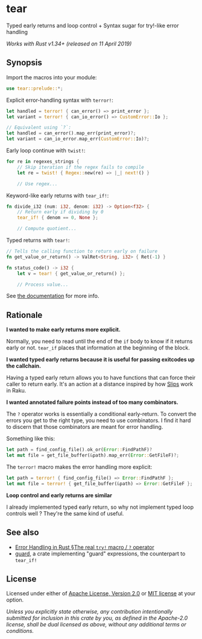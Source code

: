 # tear

Typed early returns and loop control + Syntax sugar for try!-like error handling

*Works with Rust v1.34+ (released on 11 April 2019)*

## Synopsis

Import the macros into your module:
```rust
use tear::prelude::*;
```

Explicit error-handling syntax with `terror!`:
```rust
let handled = terror! { can_error() => print_error };
let variant = terror! { can_io_error() => CustomError::Io };

// Equivalent using `?`:
let handled = can_error().map_err(print_error)?;
let variant = can_io_error.map_err(CustomError::Io)?;
```

Early loop continue with `twist!`:
```rust
for re in regexes_strings {
    // Skip iteration if the regex fails to compile
    let re = twist! { Regex::new(re) => |_| next!() }

    // Use regex...
```

Keyword-like early returns with `tear_if!`:
```rust
fn divide_i32 (num: i32, denom: i32) -> Option<f32> {
    // Return early if dividing by 0
    tear_if! { denom == 0, None };

    // Compute quotient...
```

Typed returns with `tear!`:
```rust
// Tells the calling function to return early on failure
fn get_value_or_return() -> ValRet<String, i32> { Ret(-1) }

fn status_code() -> i32 {
    let v = tear! { get_value_or_return() };

    // Process value...
```

See [the documentation](https://docs.rs/tear) for more info.

## Rationale

**I wanted to make early returns more explicit.**

Normally, you need to read until the end of the
`if` body to know if it returns early or not. `tear_if` places that information at
the beginning of the block.

**I wanted typed early returns because it is useful for passing exitcodes up the callchain.**

Having a typed early return allows you to have functions that can force their caller
to return early. It's an action at a distance inspired by how
 [Slips](https://docs.raku.org/type/Slip) work in Raku.

**I wanted annotated failure points instead of too many combinators.**

The `?` operator works is essentially a conditional early-return.
To convert the errors you get to the right type, you need to use combinators.
I find it hard to discern that those combinators are meant for error handling.
  
Something like this:
```rust
let path = find_config_file().ok_or(Error::FindPathF)?
let mut file = get_file_buffer(&path).map_err(Error::GetFileF)?;
```

The `terror!` macro makes the error handling more explicit:
```rust
let path = terror! { find_config_file() => Error::FindPathF };
let mut file = terror! { get_file_buffer(&path) => Error::GetFileF };
```

**Loop control and early returns are similar**

I already implemented typed early return, so why not implement typed loop controls well ?
They're the same kind of useful.

## See also

- [Error Handling in Rust §The real `try!` macro / `?` operator][error-handling try]
- [guard](https://docs.rs/crate/guard), a crate implementing "guard" expressions,
  the counterpart to `tear_if!`

[error-handling try]: https://blog.burntsushi.net/rust-error-handling/#the-real-try-macro-operator

## License

Licensed under either of [Apache License, Version 2.0](LICENSE-APACHE)
or [MIT license](LICENSE-MIT) at your option.

_Unless you explicitly state otherwise, any contribution intentionally submitted for inclusion
in this crate by you, as defined in the Apache-2.0 license, shall be dual licensed as above,
without any additional terms or conditions._
